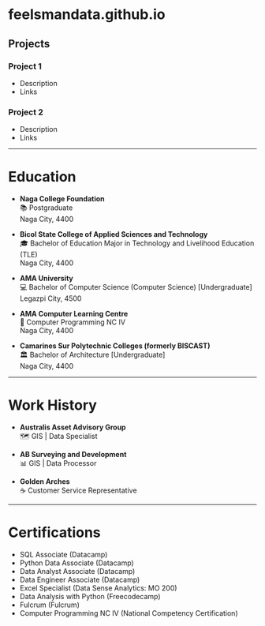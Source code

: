 # feelsmandata.github.io

## Projects
### Project 1 
- Description
- Links

### Project 2
- Description
- Links

---

# Education
- **Naga College Foundation**  
  📚 Postgraduate  
  Naga City, 4400  

- **Bicol State College of Applied Sciences and Technology**  
  🎓 Bachelor of Education Major in Technology and Livelihood Education (TLE)  
  Naga City, 4400  

- **AMA University**  
  💻 Bachelor of Computer Science (Computer Science) [Undergraduate]  
  Legazpi City, 4500  

- **AMA Computer Learning Centre**  
  🔧 Computer Programming NC IV  
  Naga City, 4400  

- **Camarines Sur Polytechnic Colleges (formerly BISCAST)**  
  🏛️ Bachelor of Architecture [Undergraduate]  
  Naga City, 4400  

---

# Work History
- **Australis Asset Advisory Group**  
  🗺️ GIS | Data Specialist  

- **AB Surveying and Development**  
  📊 GIS | Data Processor  

- **Golden Arches**  
  ☕ Customer Service Representative  

---

# Certifications
- SQL Associate (Datacamp)  
- Python Data Associate (Datacamp)  
- Data Analyst Associate (Datacamp)  
- Data Engineer Associate (Datacamp)  
- Excel Specialist (Data Sense Analytics: MO 200)  
- Data Analysis with Python (Freecodecamp)  
- Fulcrum (Fulcrum)  
- Computer Programming NC IV (National Competency Certification)

